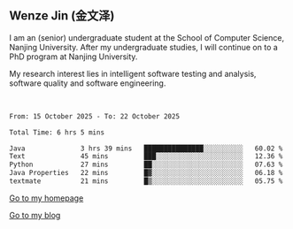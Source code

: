 ## Wenze Jin (金文泽)

I am an (senior) undergraduate student at the School of Computer Science, Nanjing University.
After my undergraduate studies, I will continue on to a PhD program at Nanjing University.  

My research interest lies in intelligent software testing and analysis, software quality and software engineering.

<br>  

<!--START_SECTION:waka-->

```txt
From: 15 October 2025 - To: 22 October 2025

Total Time: 6 hrs 5 mins

Java              3 hrs 39 mins   ███████████████░░░░░░░░░░   60.02 %
Text              45 mins         ███░░░░░░░░░░░░░░░░░░░░░░   12.36 %
Python            27 mins         ██░░░░░░░░░░░░░░░░░░░░░░░   07.63 %
Java Properties   22 mins         █▓░░░░░░░░░░░░░░░░░░░░░░░   06.18 %
textmate          21 mins         █▒░░░░░░░░░░░░░░░░░░░░░░░   05.75 %
```

<!--END_SECTION:waka-->

[Go to my homepage](https://wenzejin.github.io)

[Go to my blog](https://wenzejin.notion.site/blogs)
